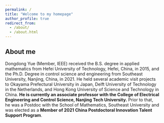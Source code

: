 ```yaml
---
permalink: /
title: "Welcome to my homepage"
author_profile: true
redirect_from: 
  - /about/
  - /about.html
---
```


## About me
Dongdong Yue (Member, IEEE) received the B.S. degree in applied mathematics from Hefei University of Technology, Hefei, China, in 2015, and the Ph.D. Degree in control science and engineering from Southeast University, Nanjing, China, in 2021. He held several academic visit projects to Okayama Prefectural University in Japan, Delft University of Technology in the Netherlands, and Hong Kong University of Science and Technology in China. **He is currently an associate professor with the College of Electrical Engineering and Control Science, Nanjing Tech University.** Prior to that, he was a Postdoc with the School of Mathematics, Southeast University and was elected as a **Member of 2021 China Postdoctoral Innovation Talent Support Program**.
